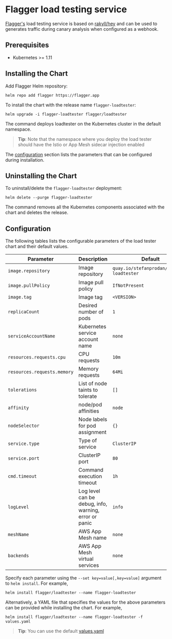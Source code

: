 # Flagger load testing service

[Flagger's](https://github.com/weaveworks/flagger) load testing service is based on 
[rakyll/hey](https://github.com/rakyll/hey) 
and can be used to generates traffic during canary analysis when configured as a webhook.

## Prerequisites

* Kubernetes >= 1.11

## Installing the Chart

Add Flagger Helm repository:

```console
helm repo add flagger https://flagger.app
```

To install the chart with the release name `flagger-loadtester`:

```console
helm upgrade -i flagger-loadtester flagger/loadtester
```

The command deploys loadtester on the Kubernetes cluster in the default namespace.

> **Tip**: Note that the namespace where you deploy the load tester should have the Istio or App Mesh sidecar injection enabled

The [configuration](#configuration) section lists the parameters that can be configured during installation.

## Uninstalling the Chart

To uninstall/delete the `flagger-loadtester` deployment:

```console
helm delete --purge flagger-loadtester
```

The command removes all the Kubernetes components associated with the chart and deletes the release.

## Configuration

The following tables lists the configurable parameters of the load tester chart and their default values.

Parameter | Description | Default
--- | --- | ---
`image.repository` | Image repository | `quay.io/stefanprodan/flagger-loadtester`
`image.pullPolicy` | Image pull policy | `IfNotPresent`
`image.tag` | Image tag | `<VERSION>`
`replicaCount` | Desired number of pods | `1`
`serviceAccountName` | Kubernetes service account name | `none` 
`resources.requests.cpu` | CPU requests | `10m`
`resources.requests.memory` | Memory requests | `64Mi`
`tolerations` | List of node taints to tolerate | `[]`
`affinity` | node/pod affinities | `node`
`nodeSelector` | Node labels for pod assignment | `{}`
`service.type` | Type of service | `ClusterIP`
`service.port` | ClusterIP port | `80`
`cmd.timeout` | Command execution timeout | `1h`
`logLevel` | Log level can be debug, info, warning, error or panic | `info`
`meshName` | AWS App Mesh name | `none`
`backends` | AWS App Mesh virtual services | `none`

Specify each parameter using the `--set key=value[,key=value]` argument to `helm install`. For example,

```console
helm install flagger/loadtester --name flagger-loadtester
```

Alternatively, a YAML file that specifies the values for the above parameters can be provided while installing the chart. For example,

```console
helm install flagger/loadtester --name flagger-loadtester -f values.yaml
```

> **Tip**: You can use the default [values.yaml](values.yaml)


